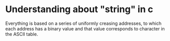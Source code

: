# Understanding about "string" in c

Everything is based on a series of uniformly creasing addresses, to which each address has a binary value and that value corresponds to character in the ASCII table.

